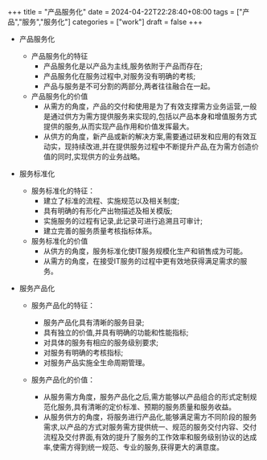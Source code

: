 +++
title = "产品服务化"
date = 2024-04-22T22:28:40+08:00
tags = ["产品","服务","服务化"]
categories = ["work"]
draft = false
+++

- 产品服务化
    - 产品服务化的特征
        - 产品服务化是以产品为主线,服务依附于产品而存在;
        - 产品服务化在服务过程中,对服务没有明确的考核;
        - 产品与服务是不可分割的两部分,两者往往融合在一起。
    - 产品服务化的价值
        - 从需方的角度，产品的交付和使用是为了有效支撑需方业务运营,一般是通过供方为需方提供服务来实现的,包括以产品本身和增值服务方式提供的服务,从而实现产品作用和价值发挥最大。
        - 从供方的角度，新产品或新的解决方案,需要通过研发和应用的有效互动实，现持续改进,并在提供服务过程中不断提升产品,在为需方创造价值的同时,实现供方的业务战略。

- 服务标准化
    - 服务标准化的特征：
        - 建立了标准的流程、实施规范以及相关制度;
        - 具有明确的有形化产出物描述及相关模版;
        - 实施服务的过程有记录,此记录可进行追溯且可审计;
        - 建立完善的服务质量考核指标体系。
    - 服务标准化的价值
        - 从供方的角度，服务标准化使IT服务规模化生产和销售成为可能。
        - 从需方的角度，在接受IT服务的过程中更有效地获得满足需求的服务。

- 服务产品化
    - 服务产品化的特征：
        - 服务产品化具有清晰的服务目录;
        - 具有独立的价值,并具有明确的功能和性能指标;
        - 对具体的服务有相应的服务级别要求;
        - 对服务有明确的考核指标;
        - 对服务产品实施全生命周期管理。

    - 服务产品化的价值：
        - 从服务需方角度，服务产品化之后,需方能够以产品组合的形式定制规范化服务,具有清晰的定价标准、预期的服务质量和服务收益。
        - 从服务供方的角度，将服务进行产品化,能够满足需方不同阶段的服务需求,以产品的方式对服务需方提供统一、规范的服务交付内容、交付流程及交付界面,有效的提升了服务的工作效率和服务级别协议的达成率,使需方得到统一规范、专业的服务,获得更大的满意度。
